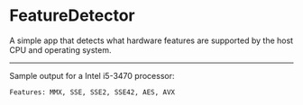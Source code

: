 # FeatureDetector

A simple app that detects what hardware features are supported by the host CPU and operating system.

-----

Sample output for a Intel i5-3470 processor:
```
Features: MMX, SSE, SSE2, SSE42, AES, AVX
```
